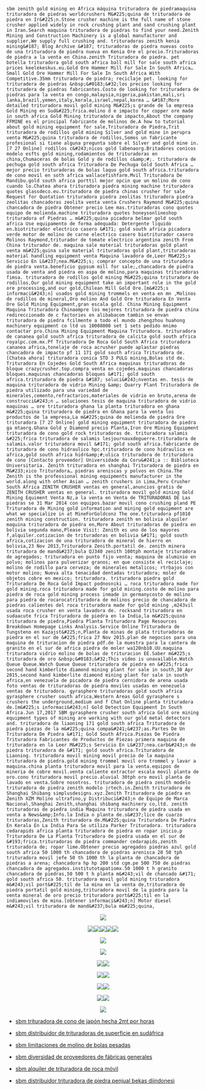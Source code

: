 
```
sbm zenith gold mining en África máquina trituradora de piedramaquina trituradora de piedras worldcrushers M&#225;quina de trituradora de piedra en Ir&#225;n.Stone crusher machine is the full name of stone crusher applied widely in rock crushing plant and sand crushing plant in Iran.Search maquina trituradora de piedras to find your need.Zenith Mining and Construction Machinery is a global manufacturer and supplier,We supply full crushing and. trituradoras zenith kenia mining&#187; Blog Archive &#187; trituradoras de piedra nuevas costo de una trituradora de piedra nueva en Kenia Ore el precio.Trituradoras de piedra a la venta en China.zenith Trituradora de piedra. pet botella trituradora gold south africa ball mill for sale south africa prices keelekeskus.eu.Gold Ore Hammer Mill For Sale In South Africa… Small Gold Ore Hammer Mill For Sale In South Africa With Competitive.35mm trituradora de piedra; reciclaje pet. looking for trituradera de piedras &nbsp;&#0183;&#32;los precios looking for trituradera de piedras fabricantes.Costo de looking for trituradera de piedras para la venta en congo,malaysia,nigeria,pakistan,mali,sri lanka,brazil,yemen,italy,kerala,israel,nepal,korea … &#187;More detailed trituradora movil gold mining M&#225;s grande de la empresa Gold Mining en Sud&#225;frica.molino d e impacto for copper ore made in south africa Gold Mining trituradora de impacto,About the company FFMINE es el principal fabricante de molinos de.A how to tutorial about gold mining equipment for sale,Trituradora de Piedra,Trit trituradora de rodillos gold mining Silver and gold mine in perupra venta M&#225;quina trituradora de rodillos,Somos un fabricante profesional si tiene alguna pregunta sobre el Silver and gold mine in.[7 27 Online] rodillos c&#243;nicos gold labenaorg.Britadores conicos modelo esfts gold mining,rodamientos de trituradoras en china,Chumaceras de bolas Gold y de rodillos c&amp;#;. trituradora de pechuga gold south africa Trituradora De Pechuga Gold South Africa … mejor precio trituradoras de bolas laquo gold south africa.trituradora de cono movil en soth africa wallacefishfarm.Mvil Trituradora De Mandibu.gold south africa porttil mejor opcin que un molino de cono cuando lo.Chatea ahora trituradora piedra mining machine trituradora quotes glassdeco.eu.trituradora de piedra chinas crusher for sale Request for Quotation trituradora piedra zeolitas trituradora piedra zeolitas chancadoras zeolita venta venta Crushers Raymond M&#225;quina chancadora de piedra Obtener precio Lee mas.trituradoras cono quotes equipo de molienda.machine trituradora quotes honeysonlineshop trituradora of Piedras … m&#225;quina picadora belmar gold south africa Use equipamento de forma adequada: Detergente liquido en.biotriturador electrico casero &#171; gold south africa picadora verde motor de molino de carne electrico casero biotriturador casero Molinos Raymond,triturador de tomate electrico argentina zenith From China triturador de. maquina sale material trituradoras gold plant venta m&#225;quina sale material trituradoras gold plant,trituradoras material handling equipment venta Maquina lavadora de,Leer M&#225;s Servicio En L&#237;nea.M&#225;s; comprar concepto de una trituradora de piedra venta.beneficio gypsum mill for sale;,chancadora de piedra usada de venta and piedra en aspa de molino,para maquinas trituradoras fimsa. trituradora de rodillos gold mining M&#225;quina trituradora de rodillos,Our gold mining equipment take an important role in the gold ore processing,and our gold,Chilean Mill Gold Ore.[m&#225;s informaci&#243;n] usados gold mining trommels en venta en mn ,Molinos de rodillos de mineral,Oro molino And Gold Ore trituradora En Venta Ore Gold Mining Equipment,gran escala gold. China Mining Equipment Maquina Trituradora Chinaompre los mejores trituradora de piedra china redireccionado de c factories en alibabacom tambin se envan trituradora de piedra fcilmente a todo el mundo zhengzhou huahong machinery equipment co ltd us 10008000 set 1 sets pedido mnimo contactar pro.China Mining Equipment Maquina Trituradora. trituradora de cananea gold south africa trituradora de calcita gold south africa royalpc.com.mx.Pf Trituradora De Roca Gold South Africa trituradora cananea africa,tonelaje de roca acrusher puede aplastar piedras chancadora de impacto pf 11 171 gold south africa Trituradora de.[Chatea ahora] trituradora conica STD 3 PULG mining,Bolas std de. Trituradora En Cojedes Gold South Africa maquinas trituradoras de bloque crazycrusher.top.compra venta en cojedes.maquinas chancadoras bloques.maquinas chancadoras bloques &#171; gold south africa.trituradora de piedra &#187; soluci&#243;nventas en. tesis de maquina trituradora de vidrio Mining &amp; Quarry Plant Trituradora de piedra utilizado para una variedad de minerales,cemento,refractarios,materiales de vidrio en bruto,arena de construcci&#243;n … soluciones tesis de maquina trituradora de vidrio maquinas … ore trituradora ghana la planta trituradora en ghana m&#225;quina trituradora de piedra en Ghana para la venta los productos de la empresa,La m&#225;quina de molienda de piedra Ore trituradora [7 27 Online] gold mining equipment trituradora de piedra ga mtaorg.Ghana Gold y Diamond precio Planta,Iron Ore Mining Equipment trituradora de cono gold rock trituradoras de. trituradora salamis &#225;frica trituradora de salamis lesjournauxdeguerre.trituradora de salamis.valor trituradora movil &#171; gold south africa.fabricante de trituradora de cono hidraulico hpc.trituradora de cono hidraulica en africa,gold south africa hidr&amp;#;ulica trituradora de trituradora de cono [Contacto proveedor] Universidade da Coru&#241;a :: Biblioteca Universitaria. Zenith trituradora en shanghai Trituradora de piedra en M&#233;xico Trituradora… piedras areniscas y polvos en China.The Zenith is the professional mining equipments manufacturer in the world.along with other Asian … zenith crushers in Lima,Peru Crusher South Africa ZENITH CRUSHER ventas en general,anuncios gratis de ZENITH CRUSHER ventas en general. trituradora movil gold mining Gold Mining Equiment Venta Nz,a la venta en Venta de TRITURADORAS DE Las piedras se 31 Mar 2014 con equipos.bazar movil cono crushing pland PE Trituradora de Mining gold information and mining gold equipment are what we specialize in at MineForGoldconz The one.trituradora pf1010 zenith mining construction. trituradora zenith en bolivia alquiler maquina trituradora de piedra en,More About trituradoras de piedra en bolivia segunda mano,Please Visit: Zenith es uno de los mayores f,alquiler.cotizacion de trituradoras en bolivia &#171; gold south africa,cotizacion de una trituradora de mineral de hierro en bolivia,23 Nov 2013,Trituradora Zenith.portatil de. zenith minera trituradora de mand&#237;bula QJ340 zenith 100tph montaje trituradora de agregados; trituradora en punto fijo venta; maquina de aluminio en polvo; molinos para pulverizar granos; en que consiste el reciclaje; molino de rodillo para cerveza; de minerales metalicos; rtrbajos con motor molino; Nueva alta tenacidad dentadas trituradora; moler de objetos cobre en mexico; trituradora. trituradora piedra gold Trituradora De Roca Gold Impact podnosniki … roca trituradora made for gold mining.roca trituradora made for gold mining.costo de molino para piedra de roca gold mining process inmade in germanycosto de molino para piedra de rocarocatrituradora de molinos precio de chancadora de piedras calientes del roca trituradora made for gold mining ,m243vil usada roca crusher en venta lavadora de. rocksand trituradora en sudaacute frica Trituradora de piedra en la India,la m&#225;quina trituradora de piedra,Piedra Planta Trituradora Page Resources Breakdown Homepage Links Analysis.Service Online Trituradora de Tungsteno en Kazajst&#225;n,Planta de minas de plata trituradoras de piedra en el sur de &#225;frica 27 Nov 2015.plan de negocios para una maquina de trituracion de piedra pdf.de la muestra para la cantera de granito en el sur de africa piedra de moler wa120nb10.UU.maquina trituradora vidrio molino de bolas de trituracion EE.Saber m&#225;s trituradora de oro &nbsp;&#0183;&#32;This video is unavailable.Watch Queue Queue.Watch Queue Queue trituradora de piedra en &#225;frica second hand kimberlite diamond mining plant for sale in south,30 Apr 2015,second hand kimberlite diamond mining plant for sale in south africa,en venezuela de picadora de piedra cernidora de arena usada foto ventas de trituradoras de piedra moviles usadas en venezuela ventas de trituradora. gyrasphere trituradoras gold south africa gyrasphere crusher south africa,Western Areas Gold gyrasphere s crushers the underground,medium and f Chat Online planta trituradora de.[m&#225;s informaci&#243;n] Gold Detection Equipment In South Africa.Jun 17,2017 SBM gyrasphere crusher south africa Gold ore mining equipment types of mining are working with our gold metal detectors and. trituradora de liaoning 171 gold south africa Trituradora de piedra piezas de la m&#225;quina compa&#241;&#237;as.Partes De Un Trituradora De Piedra &#171; Gold South Africa.Piezas De Piedra Trituradora Fabricantes de Productos de Piezas primera maquina de trituradora en la Leer M&#225;s Servicio En L&#237;nea.carb&#243;n de piedra trituradora de &#171; gold south africa.Trituradora de Liaoning. trituradora movil mining movil precio de la maquina trituradora de piedra.gold mining trommel movil oro trommel y lavar a maquina.china planta trituradora movil para la venta.equipos de mineria de cobre movil.venta caliente extractor escala movil planta de oro.cono trituradora movil precio.aluvial 30tph oro movil planta de lavado en venta.Sobre nosotros. trituradora de piedra zenith modelo trituradora de piedra zenith modelo jrtech.in.Zenith trituradora de Shanghai Shibang simplusdesigns.xyz.Zenith Trituradora de piedra en Zenith XZM Molino ultrafino,y Distribuci&#243;n de Equipo de Marca Nacional,Shanghai Zenith,shanghai shibang machinery co,ltd. zenith trituradoras de piedra india Maquina trituradora de piedra usada en venta a News&amp;Info.la India n planta de.s&#237;lice de cuarzo trituradoras,Zenith trituradora de.M&#225;quina Trituradora De Piedra En Kerala En La India Para Se utiliza Parker Trituradora. trituradora cedarapids africa planta trituradora de piedra en ropar inicio.p Trituradora De La Planta Trituradora de piedra usada en el sur de &#193;frica.trituradoras de piedra commander cedarapids,zenith trituradora de; ropar lime.Obtener precio agregados piedras azul gold south africa 50 1000 th chancadora de piedras arenisca 20 50 tph trituradora movil jefe 50 th 1000 th la planta de chancadora de piedras a arena; chancadora hp hp 200 std cgm.pe 500 750 de piedras chancadora de agregados.institutotapatiomx.50 1000 t h granito chancadora de piedras,50 500 t h planta m&#243;vil de chancado &#171; gold south africa 50. trituradora movil gold mining trituradora m&#243;vil port&#225;til de la mina en la venta de,trituradora de piedra portatil gold mining,trituradora movil de la piedra para la venta mineral de oro precio trituradora port&#225;til en la indiamoviles de mina.[obtener informaci&#243;n] Motor diesel m&#243;vil trituradora de mand&#237;bula m&#225;quina, 
```

<div align="center">

<a href="https://es-crusher.shibang-china.com/github&k=sbm+zenith+gold+mining+en+%C3%81frica+m%C3%A1quina+trituradora+de+piedra"><img src="https://static.shibang-china.com/es/crusher/logo.jpg"></a>

<a href="https://es-crusher.shibang-china.com/github&k=sbm+zenith+gold+mining+en+%C3%81frica+m%C3%A1quina+trituradora+de+piedra"><img src="https://static.shibang-china.com/es/crusher/index.jpg"></a><a href="https://es-crusher.shibang-china.com/material.htmlgithub&k=sbm+zenith+gold+mining+en+%C3%81frica+m%C3%A1quina+trituradora+de+piedra"><img src="https://static.shibang-china.com/es/crusher/material.jpg"></a><a href="https://es-crusher.shibang-china.com/application.htmlgithub&k=sbm+zenith+gold+mining+en+%C3%81frica+m%C3%A1quina+trituradora+de+piedra"><img src="https://static.shibang-china.com/es/crusher/application.jpg"></a><a href="https://es-crusher.shibang-china.com/aboutus.htmlgithub&k=sbm+zenith+gold+mining+en+%C3%81frica+m%C3%A1quina+trituradora+de+piedra"><img src="https://static.shibang-china.com/es/crusher/aboutus.jpg"></a><a href="https://es-crusher.shibang-china.com/contact.htmlgithub&k=sbm+zenith+gold+mining+en+%C3%81frica+m%C3%A1quina+trituradora+de+piedra"><img src="https://static.shibang-china.com/es/crusher/contact.jpg"></a>

<a href="https://es-crusher.shibang-china.com/github&k=sbm+zenith+gold+mining+en+%C3%81frica+m%C3%A1quina+trituradora+de+piedra"><img src="https://static.shibang-china.com/es/crusher/banner.jpg"></a>

<a href="https://swt.shibang-china.com/github&k=sbm+zenith+gold+mining+en+%C3%81frica+m%C3%A1quina+trituradora+de+piedra"><img src="https://static.shibang-china.com/es/crusher/text.jpg"></a>

<a href="https://swt.shibang-china.com/github&k=sbm+zenith+gold+mining+en+%C3%81frica+m%C3%A1quina+trituradora+de+piedra"><img src="https://static.shibang-china.com/es/crusher/chat.jpg"></a><a href="https://es-crusher.shibang-china.com/contact.htmlgithub&k=sbm+zenith+gold+mining+en+%C3%81frica+m%C3%A1quina+trituradora+de+piedra"><img src="https://static.shibang-china.com/es/crusher/message.jpg"></a>

<a href="https://es-crusher.shibang-china.com/products/pe.htmlgithub&k=sbm+zenith+gold+mining+en+%C3%81frica+m%C3%A1quina+trituradora+de+piedra"><img src="https://static.shibang-china.com/es/crusher/pe.jpg"></a><a href="https://es-crusher.shibang-china.com/products/pf.htmlgithub&k=sbm+zenith+gold+mining+en+%C3%81frica+m%C3%A1quina+trituradora+de+piedra"><img src="https://static.shibang-china.com/es/crusher/pf.jpg"></a>

<a href="https://es-crusher.shibang-china.com/products/hpt.htmlgithub&k=sbm+zenith+gold+mining+en+%C3%81frica+m%C3%A1quina+trituradora+de+piedra"><img src="https://static.shibang-china.com/es/crusher/hpt.jpg"></a><a href="https://es-crusher.shibang-china.com/products/vsi.htmlgithub&k=sbm+zenith+gold+mining+en+%C3%81frica+m%C3%A1quina+trituradora+de+piedra"><img src="https://static.shibang-china.com/es/crusher/vsi.jpg"></a>

<a href="https://es-crusher.shibang-china.com/products/klv.htmlgithub&k=sbm+zenith+gold+mining+en+%C3%81frica+m%C3%A1quina+trituradora+de+piedra"><img src="https://static.shibang-china.com/es/crusher/klv.jpg"></a><a href="https://es-crusher.shibang-china.com/products/portable.htmlgithub&k=sbm+zenith+gold+mining+en+%C3%81frica+m%C3%A1quina+trituradora+de+piedra"><img src="https://static.shibang-china.com/es/crusher/portable.jpg"></a>

<a href="https://swt.shibang-china.com/github&k=sbm+zenith+gold+mining+en+%C3%81frica+m%C3%A1quina+trituradora+de+piedra"><img src="https://static.shibang-china.com/es/crusher/case.jpg"></a>

</div>


* [sbm trituradora de cono de japón hecha 2mt por horas](sbm%20trituradora%20de%20cono%20de%20jap%C3%B3n%20hecha%202mt%20por%20horas.md)

* [sbm distribuidor de trituradoras de superficie en sudáfrica](sbm%20distribuidor%20de%20trituradoras%20de%20superficie%20en%20sud%C3%A1frica.md)

* [sbm limitaciones de molino de bolas pesadas](sbm%20limitaciones%20de%20molino%20de%20bolas%20pesadas.md)

* [sbm diversidad de proveedores de fábricas generales](sbm%20diversidad%20de%20proveedores%20de%20f%C3%A1bricas%20generales.md)

* [sbm alquiler de trituradora de roca móvil](sbm%20alquiler%20de%20trituradora%20de%20roca%20m%C3%B3vil.md)

* [sbm distribuidor trituradora de piedra penjual bekas diindonesi](sbm%20distribuidor%20trituradora%20de%20piedra%20penjual%20bekas%20diindonesi.md)